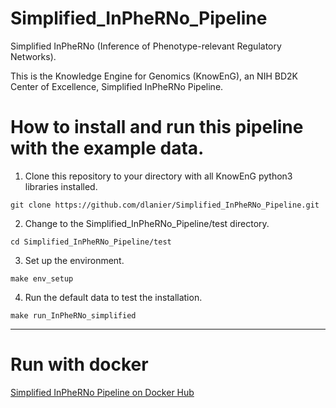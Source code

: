 # Simplified_InPheRNo_Pipeline

Simplified InPheRNo (Inference of Phenotype-relevant Regulatory Networks).

This is the Knowledge Engine for Genomics (KnowEnG), an NIH BD2K Center of Excellence, Simplified InPheRNo Pipeline.

# How to install and run this pipeline with the example data.
1) Clone this repository to your directory with all KnowEnG python3 libraries installed.

```git clone https://github.com/dlanier/Simplified_InPheRNo_Pipeline.git```

2) Change to the Simplified_InPheRNo_Pipeline/test directory.

```cd Simplified_InPheRNo_Pipeline/test```

3) Set up the environment.

```make env_setup```

4) Run the default data to test the installation.

```make run_InPheRNo_simplified```

****

# Run with docker

[Simplified InPheRNo Pipeline on Docker Hub](https://hub.docker.com/r/knowengdev/simplified_inpherno_pipeline/)
